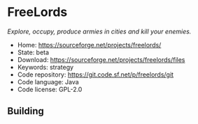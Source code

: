 # FreeLords

_Explore, occupy, produce armies in cities and kill your enemies._

- Home: https://sourceforge.net/projects/freelords/
- State: beta
- Download: https://sourceforge.net/projects/freelords/files
- Keywords: strategy
- Code repository: https://git.code.sf.net/p/freelords/git
- Code language: Java
- Code license: GPL-2.0

## Building

